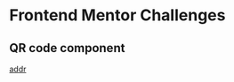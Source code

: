# Frontend Mentor Challenges

## QR code component
[addr](https://www.frontendmentor.io/challenges/qr-code-component-iux_sIO_H)
